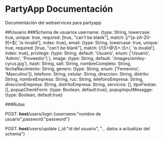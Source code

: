 # PartyApp Documentación

Documentación del webservices para partyapp

##Usuario
###Schema de usuarios
username: {type: String, lowercase: true, unique: true, required: [true, "can't be blank"], match: [/^[a-zA-Z0-9]+$/, 'is invalid'], index: true},
  email: {type: String, lowercase: true, unique: true, required: [true, "can't be blank"], match: [/\S+@\S+\.\S+/, 'is invalid'], index: true},
  privilege: {type: String, default: 'Usuario', enum: ['Usuario', 'Admin', 'Proveedor'] },
  image: {type: String, default: '/images/smiley-cyrus.jpg'},
  hash: String,
  salt: String,
  nombreCompleto: String,
  fechaNacimiento: String,
  genero: {type: String, enum: ['Femenino', 'Masculino']},
  telefono: String,
  celular: String,
  direccion: String,
  distrito: String,
  nombreEmpresa: String,
  ruc: String,
  telefonoEmpresa: String,
  direccionEmpresa: String,
  distritoEmpresa: String,
  servicios: [],
  tipoFiestas: [],
  popupCheckForm: {type: Boolean, default:true},
  popupInputMesagge: {type: Boolean, default:true}
  
 ###Rutas
 
POST: __host__/users/login
{username:"nombre de usuario",password:"password"}

POST: __host__/users/update
{_id:"id del usuario", "... datos a actualizar del schema"}

